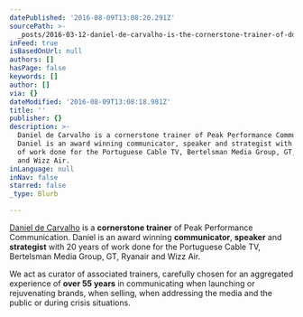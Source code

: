 ```yaml
---
datePublished: '2016-08-09T13:08:20.291Z'
sourcePath: >-
  _posts/2016-03-12-daniel-de-carvalho-is-the-cornerstone-trainer-of-ddc-communi.md
inFeed: true
isBasedOnUrl: null
authors: []
hasPage: false
keywords: []
author: []
via: {}
dateModified: '2016-08-09T13:08:18.981Z'
title: ''
publisher: {}
description: >-
  Daniel de Carvalho is a cornerstone trainer of Peak Performance Communication.
  Daniel is an award winning communicator, speaker and strategist with 20 years
  of work done for the Portuguese Cable TV, Bertelsman Media Group, GT, Ryanair
  and Wizz Air.
inLanguage: null
inNav: false
starred: false
_type: Blurb

---
```

[Daniel de Carvalho][0] is a **cornerstone trainer** of Peak Performance Communication. Daniel is an award winning **communicator**, **speaker** and **strategist** with 20 years of work done for the Portuguese Cable TV, Bertelsman Media Group, GT, Ryanair and Wizz Air.

We act as curator of associated trainers, carefully chosen for an aggregated experience of **over 55 years** in communicating when launching or rejuvenating brands, when selling, when addressing the media and the public or during crisis situations.

[0]: http://danieldecarvalho.de/